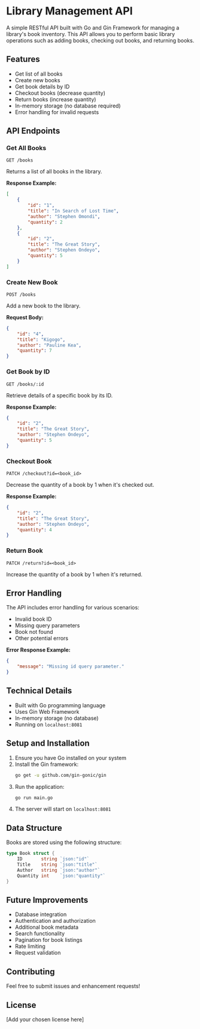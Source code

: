 # Library Management API

A simple RESTful API built with Go and Gin Framework for managing a library's book inventory. This API allows you to perform basic library operations such as adding books, checking out books, and returning books.

## Features

- Get list of all books
- Create new books
- Get book details by ID
- Checkout books (decrease quantity)
- Return books (increase quantity)
- In-memory storage (no database required)
- Error handling for invalid requests

## API Endpoints

### Get All Books
```
GET /books
```
Returns a list of all books in the library.

**Response Example:**
```json
[
    {
        "id": "1",
        "title": "In Search of Lost Time",
        "author": "Stephen Omondi",
        "quantity": 2
    },
    {
        "id": "2",
        "title": "The Great Story",
        "author": "Stephen Ondeyo",
        "quantity": 5
    }
]
```

### Create New Book
```
POST /books
```
Add a new book to the library.

**Request Body:**
```json
{
    "id": "4",
    "title": "Kigogo",
    "author": "Pauline Kea",
    "quantity": 7
}
```

### Get Book by ID
```
GET /books/:id
```
Retrieve details of a specific book by its ID.

**Response Example:**
```json
{
    "id": "2",
    "title": "The Great Story",
    "author": "Stephen Ondeyo",
    "quantity": 5
}
```

### Checkout Book
```
PATCH /checkout?id=<book_id>
```
Decrease the quantity of a book by 1 when it's checked out.

**Response Example:**
```json
{
    "id": "2",
    "title": "The Great Story",
    "author": "Stephen Ondeyo",
    "quantity": 4
}
```

### Return Book
```
PATCH /return?id=<book_id>
```
Increase the quantity of a book by 1 when it's returned.

## Error Handling

The API includes error handling for various scenarios:

- Invalid book ID
- Missing query parameters
- Book not found
- Other potential errors

**Error Response Example:**
```json
{
    "message": "Missing id query parameter."
}
```

## Technical Details

- Built with Go programming language
- Uses Gin Web Framework
- In-memory storage (no database)
- Running on `localhost:8081`

## Setup and Installation

1. Ensure you have Go installed on your system
2. Install the Gin framework:
   ```bash
   go get -u github.com/gin-gonic/gin
   ```
3. Run the application:
   ```bash
   go run main.go
   ```
4. The server will start on `localhost:8081`

## Data Structure

Books are stored using the following structure:
```go
type Book struct {
    ID       string `json:"id"`
    Title    string `json:"title"`
    Author   string `json:"author"`
    Quantity int    `json:"quantity"`
}
```

## Future Improvements

- Database integration
- Authentication and authorization
- Additional book metadata
- Search functionality
- Pagination for book listings
- Rate limiting
- Request validation

## Contributing

Feel free to submit issues and enhancement requests!

## License

[Add your chosen license here]
